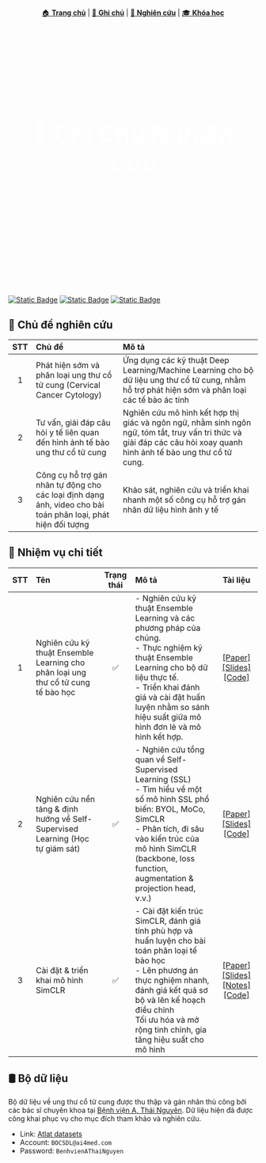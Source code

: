 <p align="center">
  <a href="../">🏠 <strong>Trang chủ</strong></a> |
  <a href="/notes/">📝 <strong>Ghi chú</strong></a> |
  <a href="">🔬 <strong>Nghiên cứu</strong></a> |
  <a href="/courses/">🎓 <strong>Khóa học</strong></a>
</p>

<div style="background-image: url('../assets/images/research.jpg'); 
            padding: 120px 20px; 
            color: white; 
            text-align: center; 
            background-size: cover; background-position: center;
            margin-bottom: 30px;">
  <h1 style="font-size: 48px; margin-bottom: 10px;">🔬 Ghi Chú Nghiên Cứu</h1>
  <p style="font-size: 20px;">Tổng hợp từ các dự án thực tế và hành trình học tập cá nhân.</p>
</div>

[![Static Badge](https://img.shields.io/badge/Python-Org-yellow?style=flat&logo=python&logoColor=white)](https://python.org) [![Static Badge](https://img.shields.io/badge/Pytorch-Org-pink?style=flat&logo=pytorch&logoColor=brown)](https://pytorch.org/) [![Static Badge](https://img.shields.io/badge/mlflow-org-orange?style=flat&logo=mlflow&logoColor=white)](https://mlflow.org/)

## 📌 Chủ đề nghiên cứu

| STT | Chủ đề | Mô tả |
| :----: | :---- | :----- |
| 1 | Phát hiện sớm và phân loại ung thư cổ tử cung (Cervical Cancer Cytology) | Ứng dụng các kỹ thuật Deep Learning/Machine Learning cho bộ dữ liệu ung thư cổ tử cung, nhằm hỗ trợ phát hiện sớm và phân loại các tế bào ác tính |
| 2 | Tư vấn, giải đáp câu hỏi y tế liên quan đến hình ảnh tế bào ung thư cổ tử cung | Nghiên cứu mô hình kết hợp thị giác và ngôn ngữ, nhằm sinh ngôn ngữ, tóm tắt, truy vấn tri thức và giải đáp các câu hỏi xoay quanh hình ảnh tế bào ung thư cổ tử cung.
| 3 | Công cụ hỗ trợ gán nhãn tự động cho các loại định dạng ảnh, video cho bài toán phân loại, phát hiện đối tượng | Khảo sát, nghiên cứu và triển khai nhanh một số công cụ hỗ trợ gán nhãn dữ liệu hình ảnh y tế |

## 📂 Nhiệm vụ chi tiết

| STT | Tên | Trạng thái | Mô tả | Tài liệu |
| :--: | :--- | :--: | :--- | :---: |
| 1 | Nghiên cứu kỹ thuật Ensemble Learning cho phân loại ung thư cổ tử cung tế bào học | ✅ | - Nghiên cứu kỹ thuật Ensemble Learning và các phương pháp của chúng. <br> - Thực nghiệm kỹ thuật Ensemble Learning cho bộ dữ liệu thực tế. <br> - Triển khai đánh giá và cài đặt huấn luyện nhằm so sánh hiệu suất giữa mô hình đơn lẻ và mô hình kết hợp. | [[Paper]](https://arxiv.org/pdf/2308.02781) [[Slides]](https://) [[Code]](https://) |
| 2 | Nghiên cứu nền tảng & định hướng về Self-Supervised Learning (Học tự giám sát) | ✅ | - Nghiên cứu tổng quan về Self-Supervised Learning (SSL) <br> - Tìm hiểu về một số mô hình SSL phổ biến: BYOL, MoCo, SimCLR <br> - Phân tích, đi sâu vào kiến trúc của mô hình SimCLR (backbone, loss function, augmentation & projection head, v.v.) | [[Paper]](https://arxiv.org/pdf/2002.05709) [[Slides]](https://) [[Code]](https://) |
| 3 | Cài đặt & triển khai mô hình SimCLR | ✅ | - Cài đặt kiến trúc SimCLR, đánh giá tính phù hợp và huấn luyện cho bài toán phân loại tế bào học <br> - Lên phương án thực nghiệm nhanh, đánh giá kết quả sơ bộ và lên kế hoạch điều chỉnh <br> Tối ưu hóa và mở rộng tinh chỉnh, gia tăng hiệu suất cho mô hình | [[Paper]](https://) [[Slides]](https://) [[Notes]](https://) [[Code]](https://) | 

## 🛢️ Bộ dữ liệu

Bộ dữ liệu về ung thư cổ tử cung được thu thập và gán nhãn thủ công bởi các bác sĩ chuyên khoa tại [Bệnh viện A, Thái Nguyên](https://). Dữ liệu hiện đã được công khai phục vụ cho mục đích tham khảo và nghiên cứu.

- Link: [Atlat datasets](https://label.ai4med.vn/auth/login)
- Account: ```BOCSDL@ai4med.com```
- Password: ```BenhvienAThaiNguyen```

